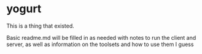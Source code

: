 # yogurt
This is a thing that existed.

Basic readme.md will be filled in as needed with notes to run the client and server, as well as information on
the toolsets and how to use them I guess

